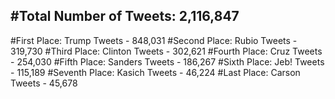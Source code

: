 #Total Number of Tweets: 2,116,847 
---
#First Place: Trump Tweets - 848,031
#Second Place: Rubio Tweets - 319,730
#Third Place: Clinton Tweets - 302,621
#Fourth Place: Cruz Tweets - 254,030
#Fifth Place: Sanders Tweets - 186,267
#Sixth Place: Jeb! Tweets - 115,189
#Seventh Place: Kasich Tweets - 46,224
#Last Place: Carson Tweets - 45,678
